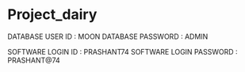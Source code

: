 # Project_dairy
DATABASE USER ID : MOON
DATABASE PASSWORD : ADMIN

SOFTWARE LOGIN ID : PRASHANT74
SOFTWARE LOGIN PASSWORD : PRASHANT@74
